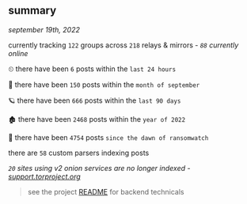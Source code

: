 
## summary
_september 19th, 2022_

currently tracking `122` groups across `218` relays & mirrors - _`88` currently online_

⏲ there have been `6` posts within the `last 24 hours`

🦈 there have been `150` posts within the `month of september`

🪐 there have been `666` posts within the `last 90 days`

🏚 there have been `2468` posts within the `year of 2022`

🦕 there have been `4754` posts `since the dawn of ransomwatch`

there are `58` custom parsers indexing posts

_`20` sites using v2 onion services are no longer indexed - [support.torproject.org](https://support.torproject.org/onionservices/v2-deprecation/)_

> see the project [README](https://github.com/joshhighet/ransomwatch#ransomwatch--) for backend technicals
